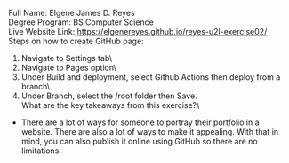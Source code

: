 Full Name: Elgene James D. Reyes\
Degree Program: BS Computer Science\
Live Website Link: https://elgenereyes.github.io/reyes-u2l-exercise02/
Steps on how to create GitHub page:
1. Navigate to Settings tab\
2. Navigate to Pages option\
3. Under Build and deployment, select Github Actions then deploy from a branch\
4. Under Branch, select the /root folder then Save.\
What are the key takeaways from this exercise?\
- There are a lot of ways for someone to portray their portfolio in a website. There are also a lot of ways to make it appealing. With that in mind, you can also publish it online using GitHub so there are no limitations.
